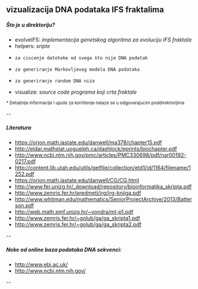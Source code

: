vizualizacija DNA podataka IFS fraktalima
---


##### Što je u direktoriju?
 + evolveIFS: *implementacija genetskog algoritma za evoluciju IFS fraktala*
 + helpers:  *sripte*
  + 	za ciscenje datoteke od svega što nije DNA podatak
  + 	za generiranje Markovljevog modela DNA podataka
  + 	za generiranje random DNA niza
 + visualize: *source code programa koji crta fraktale*

<sub>* Detaljnije informacije i upute za korištenje  nalaze se u odgovarajucim poddirektorijima</sub>
 

--

##### Literatura
+ https://orion.math.iastate.edu/danwell/ma378/chapter15.pdf
+ http://eldar.mathstat.uoguelph.ca/dashlock/eprints/biochapter.pdf
+ http://www.ncbi.nlm.nih.gov/pmc/articles/PMC330698/pdf/nar00192-0217.pdf
+ http://content.lib.utah.edu/utils/getfile/collection/etd1/id/1164/filename/1252.pdf
+ https://orion.math.iastate.edu/danwell/CG/CG.html
+ http://www.fer.unizg.hr/_download/repository/bioinformatika_skripta.pdf
+ http://www.zemris.fer.hr/predmeti/irg/irg-knjiga.pdf
+ http://www.whitman.edu/mathematics/SeniorProjectArchive/2013/Batterson.pdf
+ http://web.math.pmf.unizg.hr/~vondra/ml-p1.pdf
+ http://www.zemris.fer.hr/~golub/ga/ga_skripta1.pdf
+ http://www.zemris.fer.hr/~golub/ga/ga_skripta2.pdf


--

##### Neke od online baza podataka DNA sekvenci:

+ http://www.ebi.ac.uk/
+ http://www.ncbi.nlm.nih.gov/

--

